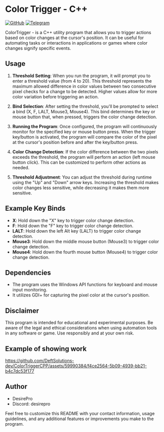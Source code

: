 # Color Trigger - C++

[![GitHub](https://img.shields.io/badge/GitHub-DeftSolutions--dev-blue)](https://github.com/DeftSolutions-dev)
[![Telegram](https://img.shields.io/badge/Telegram-devilLucifer69-blue)](https://t.me/devilLucifer69)

ColorTrigger - is a C++ utility program that allows you to trigger actions based on color changes at the cursor's position. It can be useful for automating tasks or interactions in applications or games where color changes signify specific events.

## Usage

1. **Threshold Setting**: When you run the program, it will prompt you to enter a threshold value (from 4 to 20). This threshold represents the maximum allowed difference in color values between two consecutive pixel checks for a change to be detected. Higher values allow for more color variation before triggering an action.

2. **Bind Selection**: After setting the threshold, you'll be prompted to select a bind (X, F, LALT, Mouse3, Mouse4). This bind determines the key or mouse button that, when pressed, triggers the color change detection.

3. **Running the Program**: Once configured, the program will continuously monitor for the specified key or mouse button press. When the trigger key/button is activated, the program will compare the color of the pixel at the cursor's position before and after the key/button press.

4. **Color Change Detection**: If the color difference between the two pixels exceeds the threshold, the program will perform an action (left mouse button click). This can be customized to perform other actions as needed.

5. **Threshold Adjustment**: You can adjust the threshold during runtime using the "Up" and "Down" arrow keys. Increasing the threshold makes color changes less sensitive, while decreasing it makes them more sensitive.

## Example Key Binds

- **X**: Hold down the "X" key to trigger color change detection.
- **F**: Hold down the "F" key to trigger color change detection.
- **LALT**: Hold down the left Alt key (LALT) to trigger color change detection.
- **Mouse3**: Hold down the middle mouse button (Mouse3) to trigger color change detection.
- **Mouse4**: Hold down the fourth mouse button (Mouse4) to trigger color change detection.

## Dependencies

- The program uses the Windows API functions for keyboard and mouse input monitoring.
- It utilizes GDI+ for capturing the pixel color at the cursor's position.

## Disclaimer

This program is intended for educational and experimental purposes. Be aware of the legal and ethical considerations when using automation tools in any software or game. Use responsibly and at your own risk.

## Example of showing work

https://github.com/DeftSolutions-dev/ColorTriggerCPP/assets/59990384/f4ce2564-5b09-4939-bb21-b4c7dc53f177

## Author

- DesirePro
- Discord: desirepro

Feel free to customize this README with your contact information, usage guidelines, and any additional features or improvements you make to the program.

